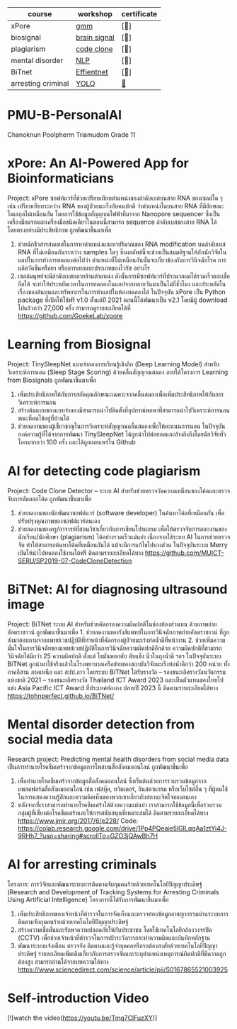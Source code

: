 |course|workshop|certificate|
|------|--------|-----------|
|xPore | [gmm](https://github.com/Chanoknunkal/PMU-B-PersonalAI/blob/main/xpore_(1).ipynb)     |[📃]  
|biosignal| [brain signal](https://github.com/Chanoknunkal/PMU-B-PersonalAI/blob/main/model.py)|[📃]
|plagiarism|[code clone](https://github.com/Chanoknunkal/PMU-B-PersonalAI/blob/main/PMU_B_CodingAI_CodeCloneDetection_Workshop.ipynb)|[📃]
mental disorder| [NLP](https://github.com/Chanoknunkal/PMU-B-PersonalAI/blob/main/PMU_B_CodingAI_CodeCloneDetection_Workshop.ipynb)|[📃]
BiTnet|[Effientnet](https://github.com/Chanoknunkal/PMU-B-PersonalAI/blob/main/Copy_of_E_san_coding.ipynb)|[📃]
arresting criminal|[YOLO](https://github.com/Chanoknunkal/PMU-B-PersonalAI/blob/main/Copy_of_Train_Yolov8_Object_Detection_on_Custom_Dataset.ipynb)|[📃](![IkfpyHOT13-1236d0576f804d2a](https://github.com/Chanoknunkal/PMU-B-PersonalAI/assets/156036800/73fc7124-47e7-447b-a733-792b36d703ce))



# PMU-B-PersonalAI
Chanoknun Poolpherm Triamudom Grade 11
# xPore: An AI-Powered App for Bioinformaticians
Project: xPore ซอฟท์แวร์ที่ช่วยเปรียบเทียบตำแหน่งของลำดับเบสบนสาย RNA ของเซลล์ใด ๆ เช่น เปรียบเทียบระหว่าง RNA ของผู้ป่วยมะเร็งกับคนปกติ ว่าตำแหน่งใดบนสาย RNA ที่มีลักษณะโมเลกุลไม่เหมือนกัน โดยการใช้ข้อมูลสัญญาณไฟฟ้าที่มาจาก Nanopore sequencer ซึ่งเป็นเครื่องมือแรกและเครื่องมือชนิดเดียวในตอนนี้สามารถ sequence ลำดับเบสของสาย RNA ได้โดยตรงอย่างมีประสิทธิภาพ
ถูกพัฒนาขึ้นมาเพื่อ
1. ช่วยนักชีวสารสนเทศในการหาตำแหน่งและหาปริมาณของ RNA modification บนลำดับเบส RNA ที่ไม่เหมือนกันระหว่าง samples ใดๆ ซึ่งผลลัพธ์นี้จะช่วยเป็นสมมติฐานให้กับนักวิจัยในแลปในการทำการทดลองต่อไปว่า ตำแหน่งที่ไม่เหมือนกันนั้นจะเกี่ยวข้องกับการวินิจฉัยโรค การผลิตวัคซีนหรือยา หรือการแยกแยะประเภทของไวรัส อย่างไร
2. เซลล์มนุษย์จะมีลำดับเบสหลายล้านตำแหน่ง ดังนั้นการมีซอฟท์แวร์ที่ประมวลผลได้รวดเร็วและเชื่อถือได้ จะทำให้ประหยัดเวลาในการทดลองในแลปจากหลายวันมาเป็นไม่กี่ชั่วโมง และประหยัดในเรื่องของต้นทุนและทรัพยากรในการทำแลปในห้องทดลองได้
ในปัจจุบัน xPore เป็น Python package ที่เปิดให้ใช้ฟรี v1.0 ตั้งแต่ปี 2021 ตอนนี้ได้พัฒนาเป็น v2.1 โดยมีผู้ download ไปแล้วกว่า 27,000 ครั้ง
สามารถดูรายละเอียดได้ที่ https://github.com/GoekeLab/xpore
# Learning from Biosignal
Project: TinySleepNet แบบจำลองการเรียนรู้เชิงลึก (Deep Learning Model) สำหรับวิเคราะห์การนอน (Sleep Stage Scoring) ด้วยคลื่นสัญญาณสมอง ภายใต้โครงการ Learning from Biosignals
ถูกพัฒนาขึ้นมาเพื่อ
1. เพิ่มประสิทธิภาพให้กับการสกัดคุณลักษณะเฉพาะจากคลื่นสมองเพื่อเพิ่มประสิทธิภาพให้กับการวิเคราะห์การนอน
2. สร้างต้นแบบของแบบจำลองมีสามารถนำไปติดตั้งที่อุปกรณ์พกพาที่สามารถนำไปวิเคราะห์การนอนขณะที่คนไข้อยู่ที่บ้านได้
3. ช่วยลดงานของผู้เชี่ยวชาญในการวิเคราะห์สัญญาณคลื่นสมองเพื่อให้คะแนนการนอน
ในปัจจุบันองค์ความรู้ที่ได้จากการพัฒนา TinySleepNet ได้ถูกนำไปต่อยอดและอ้างอิงถึงโดยนักวิจัยทั่วโลกมากกว่า 100 ครั้ง และได้ถูกเผยแพร่ใน Github
# AI for detecting code plagiarism
Project: Code Clone Detector – ระบบ AI สำหรับช่วยตรวจวัดความเหมือนของโค้ดและตรวจจับการคัดลอกโค้ด
ถูกพัฒนาขึ้นมาเพื่อ
1. ช่วยลดงานของนักพัฒนาซอฟต์แวร์ (software developer) ในค้นหาโค้ดที่เหมือนกัน เพื่อปรับปรุงคุณภาพของซอฟต์แวร์ตนเอง
2. ช่วยลดงานของครู/อาจารย์ที่สอนวิชาเกี่ยวกับการเขียนโปรแกรม เพื่อให้ตรวจจับการลอกงานของนักเรียน/นักศึกษา (plagiarism) ได้อย่างรวดเร็วแม่นยำ
เนื่องจากใช้ระบบ AI ในการช่วยตรวจจับ ทำให้สามารถค้นหาโค้ดที่เหมือนกันได้ แม้จะมีการแก้ไขไปบางส่วน
ในปัจจุบันระบบ Merry เปิดให้นำไปทดลองใช้งานได้ฟรี
ติดตามรายละเอียดได้ทาง
https://github.com/MUICT-SERU/SP2019-07-CodeCloneDetection
# BiTNet: AI for diagnosing ultrasound image
Project: BiTNet ระบบ AI สำหรับช่วยคัดกรองความผิดปกติในช่องท้องส่วนบน ด้วยภาพถ่ายอัลตราซาวน์
ถูกพัฒนาขึ้นมาเพื่อ
       1. ช่วยลดงานของรังสีแพทย์ในการวินิจฉัยภาพถ่ายอัลตราซาวน์ ที่ถูกส่งมาสอบถามจากแพทย์เวชปฏิบัติที่ทำหน้าที่คัดกรองผู้ป่วยมะเร๋งท่อน้ำดีที่หน้างาน
       2. ช่วยเพิ่มความมั่นใจในการวินิจฉัยของแพทย์เวชปฏิบัติในการวินิจฉัยความผิดปกติอีกด้วย
ความผิดปกติที่สามารถวินิจฉัยได้มีกว่า 25 ความผิดปกติ ตั้งแต่ ไขมันพอกตับ ตับแข็ง นิ่วในถุงน้ำดี ฯลฯ
ในปัจจุบันระบบ BiTNet ถูกนำมาใช้จริงแล้วในโรงพยาบาลเครือข่ายของสถาบันวิจัยมะเร็งท่อน้ำดีกว่า 200 หน่วย ทั้งภาคอีสาน ภาคเหนือ และ สปป.ลาว
โดยระบบ BiTNet ได้รับรางวัล
       – รองชนะเลิศรางวัลนวัตกรรมแห่งชาติ 2021
       – รองชนะเลิศรางวัล Thailand ICT Award 2023
และเป็นตัวแทนของไทยไปแข่ง Asia Pacific ICT Award ที่ประเทศฮ่องกง ปลายปี 2023 นี้
ติดตามรายละเอียดได้ทาง
https://tohnperfect.github.io/BiTNet/
# Mental disorder detection from social media data
Research project: Predicting mental health disorders from social media data เป็นการทำนายโรคซึมเศร้าจากข้อมูลการโพสบนสื่อสังคมออนไลน์
ถูกพัฒนาขึ้นเพื่อ
1. เพื่อทำนายโรคซึมเศร้าจากข้อมูลสื่อสังคมออนไลน์ ซึ่งเริ่มต้นด้วยการรวบรวมข้อมูลจากแพลตฟอร์มสื่อสังคมออนไลน์ เช่น เฟสบุ๊ค, ทวิตเตอร์, อินสตาแกรม หรือเว็บไซต์อื่น ๆ ที่ผู้คนใช้ในการแสดงความรู้สึกและความคิดเห็นของพวกเขาเกี่ยวกับสถานะจิตใจของตนเอง
2. หลังจากที่เราสามารถทำนายโรคซึมเศร้าได้ด้วยความแม่นยำ เราสามารถใช้ข้อมูลนี้เพื่อรวบรวมกลุ่มผู้ที่เสี่ยงต่อโรคซึมเศร้าและให้การสนับสนุนที่เหมาะสมได้
ติดตามรายละเอียดได้ทาง
https://www.jmir.org/2017/6/e228/
Code: https://colab.research.google.com/drive/1Pp4PQeaie5lGILqgAa1ztYi4J-9RHh7_?usp=sharing#scrollTo=GZO3jQAwBh7H
# AI for arresting criminals
โครงการ: การวิจัยและพัฒนาระบบการติดตามจับกุมคนร้ายด้วยเทคโนโลยีปัญญาประดิษฐ์ (Research and Development of Tracking Systems for Arresting Criminals Using Artificial Intelligence)
โครงการนี้ได้รับการพัฒนาขึ้นมาเพื่อ
1. เพิ่มประสิทธิภาพของเจ้าหน้าที่ตำรวจในการจัดเก็บและตรวจสอบข้อมูลอาชญากรรมผ่านระบบการติดตามจับกุมคนร้ายด้วยเทคโนโลยีปัญญาประดิษฐ์
2. สร้างความเชื่อมั่นและรักษาความปลอดภัยให้กับประชาชน โดยใช้เทคโนโลยีกล้องวงจรปิด (CCTV) เพื่อช่วยเจ้าหน้าที่ตำรวจในการเฝ้าระวังการกระทำความผิดและบันทึกหลักฐาน
3. พัฒนาระบบแจ้งเตือน ตรวจจับ ติดตามและรู้จำบุคคลหรือรถต้องสงสัยด้วยเทคโนโลยีปัญญาประดิษฐ์
รายละเอียดเพิ่มเติมเกี่ยวกับการตรวจจับและระบุตำแหน่งเหตุการณ์ผิดปกติที่มีความถูกต้องสูง สามารถอ่านได้จากบทความได้ทาง
https://www.sciencedirect.com/science/article/pii/S0167865521003925
# Self-introduction Video
[![watch the video(https://youtu.be/Tmq7ClFuzXY)]
